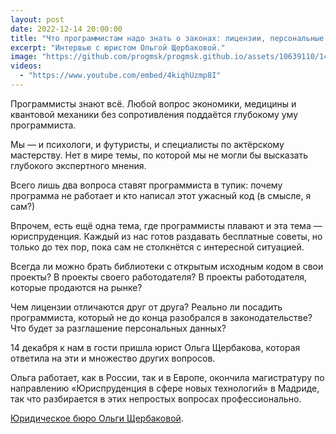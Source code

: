 ```yaml
---
layout: post
date: 2022-12-14 20:00:00
title: "Что программистам надо знать о законах: лицензии, персональные данные, работодатели"
excerpt: "Интервью с юристом Ольгой Щербаковой."
image: "https://github.com/progmsk/progmsk.github.io/assets/10639110/14cb4208-ebca-4cc9-a583-5b5507096f8e"
videos:
  - "https://www.youtube.com/embed/4kiqhUzmp8I"
---
```


Программисты знают всё. Любой вопрос экономики, медицины и квантовой механики без сопротивления поддаётся глубокому уму программиста.

Мы — и психологи, и футуристы, и специалисты по актёрскому мастерству. Нет в мире темы, по которой мы не могли бы высказать глубокого экспертного мнения.

Всего лишь два вопроса ставят программиста в тупик: почему программа не работает и кто написал этот ужасный код (в смысле, я сам?)

Впрочем, есть ещё одна тема, где программисты плавают и эта тема — юриспруденция. Каждый из нас готов раздавать бесплатные советы, но только до тех пор, пока сам не столкнётся с интересной ситуацией.

Всегда ли можно брать библиотеки с открытым исходным кодом в свои проекты? В проекты своего работодателя? В проекты работодателя, которые продаются на рынке?

Чем лицензии отличаются друг от друга? Реально ли посадить программиста, который не до конца разобрался в законодательстве? Что будет за разглашение персональных данных?

14 декабря к нам в гости пришла юрист Ольга Щербакова, которая ответила на эти и множество других вопросов.

Ольга работает, как в России, так и в Европе, окончила магистратуру по направлению «Юриспруденция в сфере новых технологий» в Мадриде, так что разбирается в этих непростых вопросах профессионально.

[Юридическое бюро Ольги Щербаковой](https://legal-bureau1.com/).
